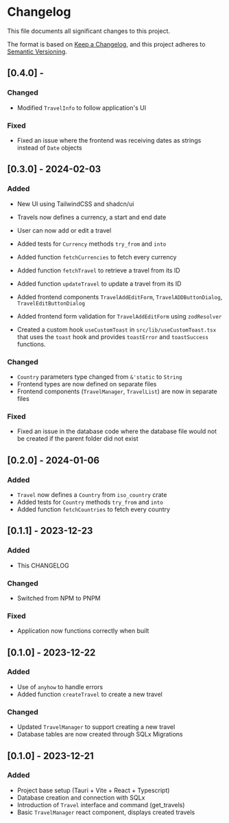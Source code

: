# Changelog

This file documents all significant changes to this project.

The format is based on [Keep a Changelog](https://keepachangelog.com/en/1.1.0/),
and this project adheres to [Semantic Versioning](https://semver.org/spec/v2.0.0.html).

## [0.4.0] - 
### Changed
- Modified `TravelInfo` to follow application's UI

### Fixed
- Fixed an issue where the frontend was receiving dates as strings instead of `Date` objects

## [0.3.0] - 2024-02-03
### Added
- New UI using TailwindCSS and shadcn/ui
- Travels now defines a currency, a start and end date
- User can now add or edit a travel


- Added tests for `Currency` methods `try_from` and `into`
- Added function `fetchCurrencies` to fetch every currency
- Added function `fetchTravel` to retrieve a travel from its ID
- Added function `updateTravel` to update a travel from its ID
- Added frontend components `TravelAddEditForm`, `TravelADDButtonDialog`, `TravelEditButtonDialog`
- Added frontend form validation for `TravelAddEditForm` using `zodResolver`
- Created a custom hook `useCustomToast` in `src/lib/useCustomToast.tsx` that uses the `toast` hook and provides `toastError` and `toastSuccess` functions.

### Changed
- `Country` parameters type changed from `&'static` to `String`
- Frontend types are now defined on separate files
- Frontend components (`TravelManager`, `TravelList`) are now in separate files

### Fixed
- Fixed an issue in the database code where the database file would not be created if the parent folder did not exist


## [0.2.0] - 2024-01-06
### Added
- `Travel` now defines a `Country` from `iso_country` crate
- Added tests for `Country` methods `try_from` and `into`
- Added function `fetchCountries` to fetch every country

## [0.1.1] - 2023-12-23
### Added
- This CHANGELOG

### Changed
- Switched from NPM to PNPM

### Fixed
- Application now functions correctly when built


## [0.1.0] - 2023-12-22

### Added
- Use of `anyhow` to handle errors 
- Added function `createTravel` to create a new travel

### Changed
- Updated `TravelManager` to support creating a new travel
- Database tables are now created through SQLx Migrations


## [0.1.0] - 2023-12-21

### Added
- Project base setup (Tauri + Vite + React + Typescript)
- Database creation and connection with SQLx
- Introduction of `Travel` interface and command (get_travels)
- Basic `TravelManager` react component, displays created travels

